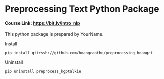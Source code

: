 # Preprocessing Text Python Package

#### Course Link: https://bit.ly/intro_nlp

This python package is prepared by YourName.

Install

`pip install git+ssh://github.com/hoangcaothe/preprocessing_hoangct`

Uninstall

`pip uninstall preprocess_kgptalkie`
